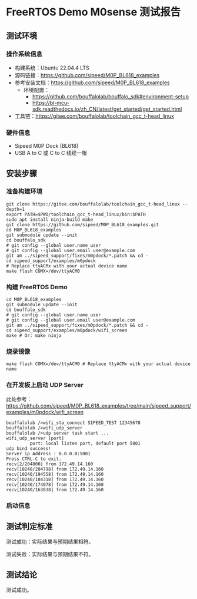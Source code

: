 # FreeRTOS Demo M0sense 测试报告

## 测试环境

### 操作系统信息

- 构建系统：Ubuntu 22.04.4 LTS
- 源码链接：https://github.com/sipeed/M0P_BL618_examples
- 参考安装文档：https://github.com/sipeed/M0P_BL618_examples
    - 环境配置：
        - https://github.com/bouffalolab/bouffalo_sdk#environment-setup
        - https://bl-mcu-sdk.readthedocs.io/zh_CN/latest/get_started/get_started.html
- 工具链：https://gitee.com/bouffalolab/toolchain_gcc_t-head_linux

### 硬件信息

- Sipeed M0P Dock (BL618)
- USB A to C 或 C to C 线缆一根

## 安装步骤

### 准备构建环境

```shell
git clone https://gitee.com/bouffalolab/toolchain_gcc_t-head_linux --depth=1
export PATH=$PWD/toolchain_gcc_t-head_linux/bin:$PATH
sudo apt install ninja-build make
git clone https://github.com/sipeed/M0P_BL618_examples.git
cd M0P_BL618_examples
git submodule update --init
cd bouffalo_sdk
# git config --global user.name user
# git config --global user.email user@example.com
git am ../sipeed_support/fixes/m0pdock/*.patch && cd -
cd sipeed_support/examples/m0pdock
# Replace ttyACMx with your actual device name
make flash COMX=/dev/ttyACM0
```

### 构建 FreeRTOS Demo

```shell
cd M0P_BL618_examples
git submodule update --init
cd bouffalo_sdk
# git config --global user.name user
# git config --global user.email user@example.com
git am ../sipeed_support/fixes/m0pdock/*.patch && cd -
cd sipeed_support/examples/m0pdock/wifi_screen
make # Or: make ninja
```

### 烧录镜像

```shell
make flash COMX=/dev/ttyACM0 # Replace ttyACMx with your actual device name
```

### 在开发板上启动 UDP Server

此处参考：https://github.com/sipeed/M0P_BL618_examples/tree/main/sipeed_support/examples/m0pdock/wifi_screen

```shell
bouffalolab />wifi_sta_connect SIPEED_TEST 12345678
bouffalolab />wifi_udp_server
bouffalolab />udp server task start ...
wifi_udp_server [port]
         port: local listen port, default port 5001
udp bind success!
Server ip Address : 0.0.0.0:5001
Press CTRL-C to exit.
recv[2/204800] from 172.49.14.160
recv[10240/204798] from 172.49.14.160
recv[10240/194558] from 172.49.14.160
recv[10240/184318] from 172.49.14.160
recv[10240/174078] from 172.49.14.160
recv[10240/163838] from 172.49.14.160
```

### 启动信息

## 测试判定标准

测试成功：实际结果与预期结果相符。

测试失败：实际结果与预期结果不符。

## 测试结论

测试成功。